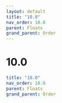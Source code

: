 ```yaml
---
layout: default
title: "10.0"
nav_order: 10.0
parent: Floats
grand_parent: Order
---
```


# 10.0

```yaml
title: "10.0"
nav_order: 10.0
parent: Floats
grand_parent: Order
```
